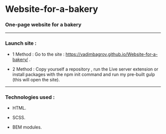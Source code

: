 # Website-for-a-bakery
### One-page website for a bakery
---
### Launch site :
- 1 Method : Go to the site : https://vadimbagrov.github.io/Website-for-a-bakery/ .

- 2 Method : Copy yourself a repository , run the Live server extension or install packages with the npm init command and run my pre-built gulp (this will open the site).

---
### Technologies used :

- HTML. 
 
- SCSS. 

- BEM modules.
